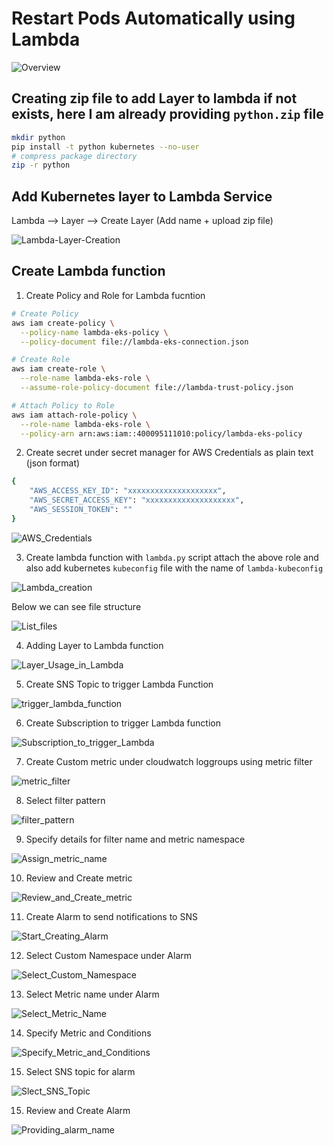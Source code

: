 # Restart Pods Automatically using Lambda

![Overview](./../images/Overview.jpg)

## Creating zip file to add Layer to lambda if not exists, here I am already providing ```python.zip``` file

```bash
mkdir python
pip install -t python kubernetes --no-user
# compress package directory
zip -r python
```

## Add Kubernetes layer to Lambda Service

Lambda  --> Layer  --> Create Layer (Add name + upload zip file)

![Lambda-Layer-Creation](./../images/lambda-layer.jpg)

## Create Lambda function

1. Create Policy and Role for Lambda fucntion

```bash
# Create Policy
aws iam create-policy \
  --policy-name lambda-eks-policy \
  --policy-document file://lambda-eks-connection.json

# Create Role
aws iam create-role \
  --role-name lambda-eks-role \
  --assume-role-policy-document file://lambda-trust-policy.json

# Attach Policy to Role
aws iam attach-role-policy \
  --role-name lambda-eks-role \
  --policy-arn arn:aws:iam::400095111010:policy/lambda-eks-policy
```

2. Create secret under secret manager for AWS Credentials as plain text (json format)

```bash
{
    "AWS_ACCESS_KEY_ID": "xxxxxxxxxxxxxxxxxxxx",
    "AWS_SECRET_ACCESS_KEY": "xxxxxxxxxxxxxxxxxxxx",
    "AWS_SESSION_TOKEN": ""
}
```

![AWS_Credentials](./../images/aws_secret_manager.jpg)

3. Create lambda function with ```lambda.py``` script attach the above role and also add kubernetes ```kubeconfig``` file with the name of ```lambda-kubeconfig```

![Lambda_creation](./../images/lambda-creation.jpg)

Below we can see file structure

![List_files](./../images/lambda_files.jpg)

4. Adding Layer to Lambda function

![Layer_Usage_in_Lambda](./../images/layer_usage_in_lambda.jpg)

5. Create SNS Topic to trigger Lambda Function

![trigger_lambda_function](./../images/trigger_lambda_function.jpg)

6. Create Subscription to trigger Lambda function

![Subscription_to_trigger_Lambda](./../images/subscription_to_trigger_lambda.jpg)

7. Create Custom metric under cloudwatch loggroups using metric filter

![metric_filter](./../images/metric_filter.jpg)

8. Select filter pattern

![filter_pattern](./../images/filter-pattern.jpg)

9. Specify details for filter name and metric namespace

![Assign_metric_name](./../images/assign-metric-name.jpg)

10. Review and Create metric

![Review_and_Create_metric](./../images/review-create-metric.png)

11. Create Alarm to send notifications to SNS

![Start_Creating_Alarm](./../images/start-creating-alarm.jpg)

12. Select Custom Namespace under Alarm

![Select_Custom_Namespace](./../images/select-custom-namespace.jpg)

13. Select Metric name under Alarm

![Select_Metric_Name](./../images/select-metric-for-alarm.jpg)

14. Specify Metric and Conditions

![Specify_Metric_and_Conditions](./../images/specify_metric_and_conditions.jpg)

15. Select SNS topic for alarm

![Slect_SNS_Topic](./../images/select-sns-topic.jpg)

15. Review and Create Alarm

![Providing_alarm_name](./../images/alarm-name.jpg)
